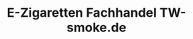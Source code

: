 ---
title: "E-Zigaretten Fachhandel TW-smoke.de"
url: /radeberg/e-zigaretten-fachhandel-tw-smoke-de/
shop: E-Zigaretten
---